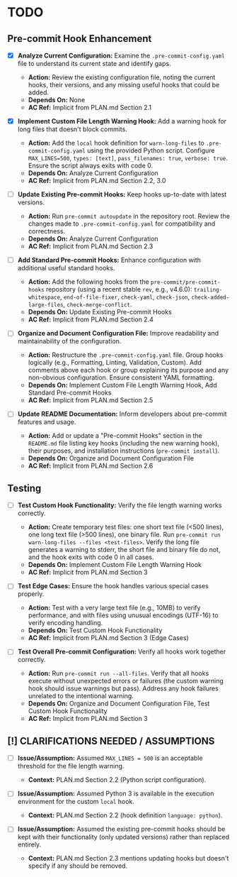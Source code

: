 # TODO

## Pre-commit Hook Enhancement

- [x] **Analyze Current Configuration:** Examine the `.pre-commit-config.yaml` file to understand its current state and identify gaps.
  - **Action:** Review the existing configuration file, noting the current hooks, their versions, and any missing useful hooks that could be added.
  - **Depends On:** None
  - **AC Ref:** Implicit from PLAN.md Section 2.1

- [x] **Implement Custom File Length Warning Hook:** Add a warning hook for long files that doesn't block commits.
  - **Action:** Add the `local` hook definition for `warn-long-files` to `.pre-commit-config.yaml` using the provided Python script. Configure `MAX_LINES=500`, `types: [text]`, `pass_filenames: true`, `verbose: true`. Ensure the script always exits with code 0.
  - **Depends On:** Analyze Current Configuration
  - **AC Ref:** Implicit from PLAN.md Section 2.2, 3.0

- [ ] **Update Existing Pre-commit Hooks:** Keep hooks up-to-date with latest versions.
  - **Action:** Run `pre-commit autoupdate` in the repository root. Review the changes made to `.pre-commit-config.yaml` for compatibility and correctness.
  - **Depends On:** Analyze Current Configuration
  - **AC Ref:** Implicit from PLAN.md Section 2.3

- [ ] **Add Standard Pre-commit Hooks:** Enhance configuration with additional useful standard hooks.
  - **Action:** Add the following hooks from the `pre-commit/pre-commit-hooks` repository (using a recent stable `rev`, e.g., v4.6.0): `trailing-whitespace`, `end-of-file-fixer`, `check-yaml`, `check-json`, `check-added-large-files`, `check-merge-conflict`.
  - **Depends On:** Update Existing Pre-commit Hooks
  - **AC Ref:** Implicit from PLAN.md Section 2.4

- [ ] **Organize and Document Configuration File:** Improve readability and maintainability of the configuration.
  - **Action:** Restructure the `.pre-commit-config.yaml` file. Group hooks logically (e.g., Formatting, Linting, Validation, Custom). Add comments above each hook or group explaining its purpose and any non-obvious configuration. Ensure consistent YAML formatting.
  - **Depends On:** Implement Custom File Length Warning Hook, Add Standard Pre-commit Hooks
  - **AC Ref:** Implicit from PLAN.md Section 2.5

- [ ] **Update README Documentation:** Inform developers about pre-commit features and usage.
  - **Action:** Add or update a "Pre-commit Hooks" section in the `README.md` file listing key hooks (including the new warning hook), their purposes, and installation instructions (`pre-commit install`).
  - **Depends On:** Organize and Document Configuration File
  - **AC Ref:** Implicit from PLAN.md Section 2.6

## Testing

- [ ] **Test Custom Hook Functionality:** Verify the file length warning works correctly.
  - **Action:** Create temporary test files: one short text file (<500 lines), one long text file (>500 lines), one binary file. Run `pre-commit run warn-long-files --files <test-files>`. Verify the long file generates a warning to stderr, the short file and binary file do not, and the hook exits with code 0 in all cases.
  - **Depends On:** Implement Custom File Length Warning Hook
  - **AC Ref:** Implicit from PLAN.md Section 3

- [ ] **Test Edge Cases:** Ensure the hook handles various special cases properly.
  - **Action:** Test with a very large text file (e.g., 10MB) to verify performance, and with files using unusual encodings (UTF-16) to verify encoding handling.
  - **Depends On:** Test Custom Hook Functionality
  - **AC Ref:** Implicit from PLAN.md Section 3 (Edge Cases)

- [ ] **Test Overall Pre-commit Configuration:** Verify all hooks work together correctly.
  - **Action:** Run `pre-commit run --all-files`. Verify that all hooks execute without unexpected errors or failures (the custom warning hook should issue warnings but pass). Address any hook failures unrelated to the intentional warning.
  - **Depends On:** Organize and Document Configuration File, Test Custom Hook Functionality
  - **AC Ref:** Implicit from PLAN.md Section 3

## [!] CLARIFICATIONS NEEDED / ASSUMPTIONS

- [ ] **Issue/Assumption:** Assumed `MAX_LINES = 500` is an acceptable threshold for the file length warning.
  - **Context:** PLAN.md Section 2.2 (Python script configuration).

- [ ] **Issue/Assumption:** Assumed Python 3 is available in the execution environment for the custom `local` hook.
  - **Context:** PLAN.md Section 2.2 (hook definition `language: python`).

- [ ] **Issue/Assumption:** Assumed the existing pre-commit hooks should be kept with their functionality (only updated versions) rather than replaced entirely.
  - **Context:** PLAN.md Section 2.3 mentions updating hooks but doesn't specify if any should be removed.

